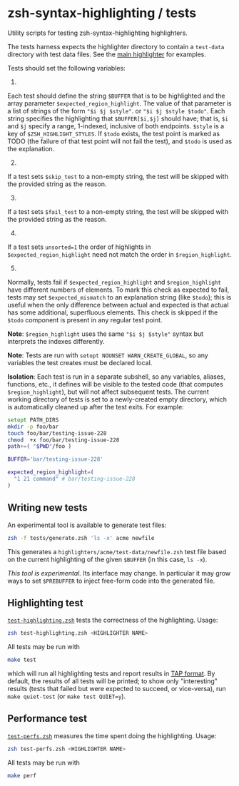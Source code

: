 zsh-syntax-highlighting / tests
===============================

Utility scripts for testing zsh-syntax-highlighting highlighters.

The tests harness expects the highlighter directory to contain a `test-data`
directory with test data files.
See the [main highlighter](../highlighters/main/test-data) for examples.

Tests should set the following variables:

1.
Each test should define the string `$BUFFER` that is to be highlighted and the
array parameter `$expected_region_highlight`.
The value of that parameter is a list of strings of the form  `"$i $j $style"`.
or `"$i $j $style $todo"`.
Each string specifies the highlighting that `$BUFFER[$i,$j]` should have;
that is, `$i` and `$j` specify a range, 1-indexed, inclusive of both endpoints.
`$style` is a key of `$ZSH_HIGHLIGHT_STYLES`.
If `$todo` exists, the test point is marked as TODO (the failure of that test
point will not fail the test), and `$todo` is used as the explanation.

2. 
If a test sets `$skip_test` to a non-empty string, the test will be skipped
with the provided string as the reason.

3. 
If a test sets `$fail_test` to a non-empty string, the test will be skipped
with the provided string as the reason.

4.
If a test sets `unsorted=1` the order of highlights in `$expected_region_highlight`
need not match the order in `$region_highlight`.

5.
Normally, tests fail if `$expected_region_highlight` and `$region_highlight`
have different numbers of elements.  To mark this check as expected to fail,
tests may set `$expected_mismatch` to an explanation string (like `$todo`);
this is useful when the only difference between actual and expected is that actual
has some additional, superfluous elements.  This check is skipped if the
`$todo` component is present in any regular test point.

**Note**: `$region_highlight` uses the same `"$i $j $style"` syntax but
interprets the indexes differently.

**Note**: Tests are run with `setopt NOUNSET WARN_CREATE_GLOBAL`, so any
variables the test creates must be declared local.

**Isolation**: Each test is run in a separate subshell, so any variables,
aliases, functions, etc., it defines will be visible to the tested code (that
computes `$region_highlight`), but will not affect subsequent tests.  The
current working directory of tests is set to a newly-created empty directory,
which is automatically cleaned up after the test exits. For example:

```zsh
setopt PATH_DIRS
mkdir -p foo/bar
touch foo/bar/testing-issue-228
chmod  +x foo/bar/testing-issue-228
path+=( "$PWD"/foo )

BUFFER='bar/testing-issue-228'

expected_region_highlight=(
  "1 21 command" # bar/testing-issue-228
)
```


Writing new tests
-----------------

An experimental tool is available to generate test files:

```zsh
zsh -f tests/generate.zsh 'ls -x' acme newfile
```

This generates a `highlighters/acme/test-data/newfile.zsh` test file based on
the current highlighting of the given `$BUFFER` (in this case, `ls -x`).

_This tool is experimental._  Its interface may change.  In particular it may
grow ways to set `$PREBUFFER` to inject free-form code into the generated file.


Highlighting test
-----------------

[`test-highlighting.zsh`](tests/test-highlighting.zsh) tests the correctness of
the highlighting. Usage:

```zsh
zsh test-highlighting.zsh <HIGHLIGHTER NAME>
```

All tests may be run with

```zsh
make test
```

which will run all highlighting tests and report results in [TAP format][TAP].
By default, the results of all tests will be printed; to show only "interesting"
results (tests that failed but were expected to succeed, or vice-versa), run
`make quiet-test` (or `make test QUIET=y`).

[TAP]: https://testanything.org/


Performance test
----------------

[`test-perfs.zsh`](tests/test-perfs.zsh) measures the time spent doing the
highlighting. Usage:

```zsh
zsh test-perfs.zsh <HIGHLIGHTER NAME>
```

All tests may be run with

```zsh
make perf
```
